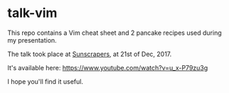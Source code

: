 # talk-vim

This repo contains a Vim cheat sheet and 2 pancake recipes used during my presentation.

The talk took place at [Sunscrapers](https://sunscrapers.com/), at 21st of Dec, 2017.

It's available here: https://www.youtube.com/watch?v=u_x-P79zu3g

I hope you'll find it useful.

